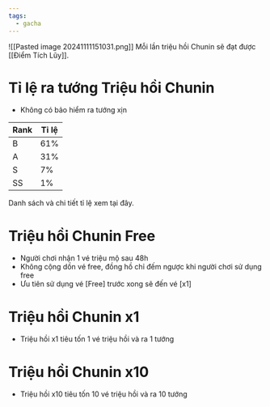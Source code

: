 ```yaml
---
tags:
  - gacha
---
```

![[Pasted image 20241111151031.png]]
Mỗi lần triệu hồi Chunin sẽ đạt được [[Điểm Tích Lũy]]. 
# Tỉ lệ ra tướng Triệu hồi Chunin
- Không có bảo hiểm ra tướng xịn

| Rank | Tỉ lệ |
| ---- | ----- |
| B    | 61%   |
| A    | 31%   |
| S    | 7%    |
| SS   | 1%    |
Danh sách và chi tiết tỉ lệ xem tại đây.

# Triệu hồi Chunin Free
- Người chơi nhận 1 vé triệu mộ sau 48h
- Không cộng dồn vé free, đồng hồ chỉ đếm ngược khi người chơi sử dụng free
- Ưu tiên sử dụng vé [Free] trước xong sẽ đến vé [x1] 
# Triệu hồi Chunin x1
- Triệu hồi x1 tiêu tốn 1 vé triệu hồi và ra 1 tướng

# Triệu hồi Chunin x10
- Triệu hồi x10 tiêu tốn 10 vé triệu hồi và ra 10 tướng

